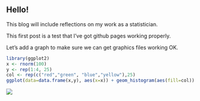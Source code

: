 Hello!
------

This blog will include reflections on my work as a statistician.

This first post is a test that I’ve got github pages working properly.

Let’s add a graph to make sure we can get graphics files working OK.

``` r
library(ggplot2)
x <- rnorm(100)
y <- rep(1:4, 25)
col <- rep(c("red","green", "blue","yellow"),25)
ggplot(data=data.frame(x,y), aes(x=x)) + geom_histogram(aes(fill=col)) + theme_void() + theme(plot.background = element_rect(color="black",fill="black"), legend.position = "none") + facet_wrap(~floor(y))
```

![](introtest_files/figure-markdown_github/testgraph-1.png)
